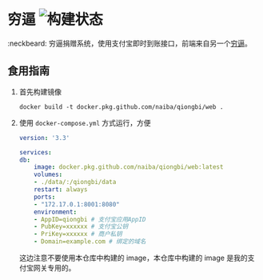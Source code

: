 # 穷逼 ![构建状态](https://github.com/naiba/qiongbi/workflows/Build%20Docker%20Image/badge.svg)

:neckbeard: 穷逼捐赠系统，使用支付宝即时到账接口，前端来自另一个[穷逼](https://qiong.bi)。

## 食用指南

1. 首先构建镜像

    ```shell
    docker build -t docker.pkg.github.com/naiba/qiongbi/web .
    ```

2. 使用 `docker-compose.yml` 方式运行，方便

    ```yaml
    version: '3.3'

    services:
    db:
        image: docker.pkg.github.com/naiba/qiongbi/web:latest
        volumes:
        - ./data/:/qiongbi/data
        restart: always
        ports:
        - "172.17.0.1:8001:8080"
        environment:
        - AppID=qiongbi # 支付宝应用AppID
        - PubKey=xxxxxx # 支付宝公钥
        - PriKey=xxxxxx # 商户私钥
        - Domain=example.com # 绑定的域名
    ```

   这边注意不要使用本仓库中构建的 image，本仓库中构建的 image 是我的支付宝网关专用的。
